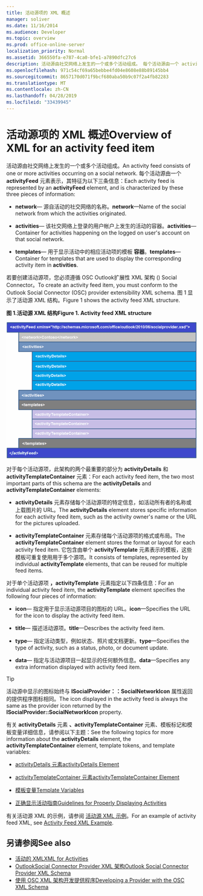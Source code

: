 ```yaml
---
title: 活动源项的 XML 概述
manager: soliver
ms.date: 11/16/2014
ms.audience: Developer
ms.topic: overview
ms.prod: office-online-server
localization_priority: Normal
ms.assetid: 366550fa-e787-4ca0-bfe1-a7890dfc27c6
description: 活动源由社交网络上发生的一个或多个活动组成。 每个活动源由一个 activityFeed 元素表示，其特征为以下三条信息：
ms.openlocfilehash: 971c54cf69a65bebbe4fd04e8608e88b89145bb4
ms.sourcegitcommit: 8657170d071f9bcf680aba50b9c07f2a4fb82283
ms.translationtype: MT
ms.contentlocale: zh-CN
ms.lasthandoff: 04/28/2019
ms.locfileid: "33439945"
---
```

# <a name="overview-of-xml-for-an-activity-feed-item"></a><span data-ttu-id="b9bee-104">活动源项的 XML 概述</span><span class="sxs-lookup"><span data-stu-id="b9bee-104">Overview of XML for an activity feed item</span></span>

<span data-ttu-id="b9bee-105">活动源由社交网络上发生的一个或多个活动组成。</span><span class="sxs-lookup"><span data-stu-id="b9bee-105">An activity feed consists of one or more activities occurring on a social network.</span></span> <span data-ttu-id="b9bee-106">每个活动源由一个 **activityFeed** 元素表示，其特征为以下三条信息：</span><span class="sxs-lookup"><span data-stu-id="b9bee-106">Each activity feed is represented by an **activityFeed** element, and is characterized by these three pieces of information:</span></span> 
  
- <span data-ttu-id="b9bee-107">**network**— 源自活动的社交网络的名称。</span><span class="sxs-lookup"><span data-stu-id="b9bee-107">**network**—Name of the social network from which the activities originated.</span></span>
    
- <span data-ttu-id="b9bee-108">**activities**— 该社交网络上登录的用户帐户上发生的活动的容器。</span><span class="sxs-lookup"><span data-stu-id="b9bee-108">**activities**—Container for activities happening on the logged on user's account on that social network.</span></span>
    
- <span data-ttu-id="b9bee-109">**templates**— 用于显示活动中的相应活动项的模板 **容器**。</span><span class="sxs-lookup"><span data-stu-id="b9bee-109">**templates**—Container for templates that are used to display the corresponding activity item in **activities**.</span></span>
    
<span data-ttu-id="b9bee-110">若要创建活动源项，您必须遵循 OSC Outlook扩展性 XML 架构 () Social Connector。</span><span class="sxs-lookup"><span data-stu-id="b9bee-110">To create an activity feed item, you must conform to the Outlook Social Connector (OSC) provider extensibility XML schema.</span></span> <span data-ttu-id="b9bee-111">图 1 显示了活动源 XML 结构。</span><span class="sxs-lookup"><span data-stu-id="b9bee-111">Figure 1 shows the activity feed XML structure.</span></span>
  
<span data-ttu-id="b9bee-112">**图 1.活动源 XML 结构**</span><span class="sxs-lookup"><span data-stu-id="b9bee-112">**Figure 1. Activity feed XML structure**</span></span>

![活动 XML 结构](media/odc_ol14_ta_OSC_Fig06.gif)
  
<span data-ttu-id="b9bee-114">对于每个活动源项，此架构的两个最重要的部分为 **activityDetails** 和 **activityTemplateContainer** 元素：</span><span class="sxs-lookup"><span data-stu-id="b9bee-114">For each activity feed item, the two most important parts of this schema are the **activityDetails** and **activityTemplateContainer** elements:</span></span> 
  
- <span data-ttu-id="b9bee-115">**activityDetails** 元素存储每个活动源项的特定信息，如活动所有者的名称或上载图片的 URL。</span><span class="sxs-lookup"><span data-stu-id="b9bee-115">The **activityDetails** element stores specific information for each activity feed item, such as the activity owner's name or the URL for the pictures uploaded.</span></span> 
    
- <span data-ttu-id="b9bee-116">**activityTemplateContainer** 元素存储每个活动源项的格式或布局。</span><span class="sxs-lookup"><span data-stu-id="b9bee-116">The **activityTemplateContainer** element stores the format or layout for each activity feed item.</span></span> <span data-ttu-id="b9bee-117">它包含由单个 **activityTemplate** 元素表示的模板，这些模板可重复使用用于多个源项。</span><span class="sxs-lookup"><span data-stu-id="b9bee-117">It consists of templates, represented by individual **activityTemplate** elements, that can be reused for multiple feed items.</span></span> 
    
<span data-ttu-id="b9bee-118">对于单个活动源项 **，activityTemplate** 元素指定以下四条信息：</span><span class="sxs-lookup"><span data-stu-id="b9bee-118">For an individual activity feed item, the **activityTemplate** element specifies the following four pieces of information:</span></span> 
  
- <span data-ttu-id="b9bee-119">**icon**— 指定用于显示活动源项目的图标的 URL。</span><span class="sxs-lookup"><span data-stu-id="b9bee-119">**icon**—Specifies the URL for the icon to display the activity feed item.</span></span>
    
- <span data-ttu-id="b9bee-120">**title**— 描述活动源项。</span><span class="sxs-lookup"><span data-stu-id="b9bee-120">**title**—Describes the activity feed item.</span></span>
    
- <span data-ttu-id="b9bee-121">**type**— 指定活动类型，例如状态、照片或文档更新。</span><span class="sxs-lookup"><span data-stu-id="b9bee-121">**type**—Specifies the type of activity, such as a status, photo, or document update.</span></span>
    
- <span data-ttu-id="b9bee-122">**data**— 指定与活动源项目一起显示的任何额外信息。</span><span class="sxs-lookup"><span data-stu-id="b9bee-122">**data**—Specifies any extra information displayed with activity feed item.</span></span>
    
> [!TIP]
> <span data-ttu-id="b9bee-123">活动源中显示的图标始终与 **ISocialProvider：：SocialNetworkIcon** 属性返回的提供程序图标相同。</span><span class="sxs-lookup"><span data-stu-id="b9bee-123">The icon displayed in the activity feed is always the same as the provider icon returned by the **ISocialProvider::SocialNetworkIcon** property.</span></span> 
  
<span data-ttu-id="b9bee-124">有关 **activityDetails** 元素 **、activityTemplateContainer** 元素、模板标记和模板变量详细信息，请参阅以下主题：</span><span class="sxs-lookup"><span data-stu-id="b9bee-124">See the following topics for more information about the **activityDetails** element, the **activityTemplateContainer** element, template tokens, and template variables:</span></span> 
  
- [<span data-ttu-id="b9bee-125">activityDetails 元素</span><span class="sxs-lookup"><span data-stu-id="b9bee-125">activityDetails Element</span></span>](activitydetails-element.md)
    
- [<span data-ttu-id="b9bee-126">activityTemplateContainer 元素</span><span class="sxs-lookup"><span data-stu-id="b9bee-126">activityTemplateContainer Element</span></span>](activitytemplatecontainer-element.md)
    
- [<span data-ttu-id="b9bee-127">模板变量</span><span class="sxs-lookup"><span data-stu-id="b9bee-127">Template Variables</span></span>](template-variables.md)
    
- [<span data-ttu-id="b9bee-128">正确显示活动指南</span><span class="sxs-lookup"><span data-stu-id="b9bee-128">Guidelines for Properly Displaying Activities</span></span>](guidelines-for-properly-displaying-activities.md)
    
<span data-ttu-id="b9bee-129">有关活动源 XML 的示例，请参阅 [活动源 XML 示例](activity-feed-xml-example.md)。</span><span class="sxs-lookup"><span data-stu-id="b9bee-129">For an example of activity feed XML, see [Activity Feed XML Example](activity-feed-xml-example.md).</span></span>
  
## <a name="see-also"></a><span data-ttu-id="b9bee-130">另请参阅</span><span class="sxs-lookup"><span data-stu-id="b9bee-130">See also</span></span>

- [<span data-ttu-id="b9bee-131">活动的 XML</span><span class="sxs-lookup"><span data-stu-id="b9bee-131">XML for Activities</span></span>](xml-for-activities.md) 
- [<span data-ttu-id="b9bee-132">OutlookSocial Connector Provider XML 架构</span><span class="sxs-lookup"><span data-stu-id="b9bee-132">Outlook Social Connector Provider XML Schema</span></span>](outlook-social-connector-provider-xml-schema.md)
- [<span data-ttu-id="b9bee-133">使用 OSC XML 架构开发提供程序</span><span class="sxs-lookup"><span data-stu-id="b9bee-133">Developing a Provider with the OSC XML Schema</span></span>](developing-a-provider-with-the-osc-xml-schema.md)

